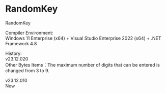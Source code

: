 # RandomKey
RandomKey

Compiler Environment:</br>
Windows 11 Enterprise (x64) + Visual Studio Enterprise 2022 (x64) + .NET Framework 4.8

History:</br>
v23.12.020</br>
Other Bytes Items：The maximum number of digits that can be entered is changed from 3 to 9.

v23.12.010</br>
New
